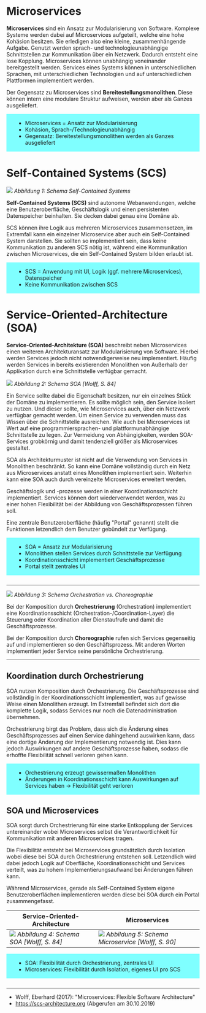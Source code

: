 # Microservices

**Microservices** sind ein Ansatz zur Modularisierung von Software. Komplexe Systeme werden dabei auf Microservices aufgeteilt, welche eine hohe Kohäsion besitzen. Sie erledigen also eine kleine, zusammenhängende Aufgabe. Genutzt werden sprach- und technologieunabhängige Schnittstellen zur Kommunikation über ein Netzwerk. Dadurch entsteht eine lose Kopplung. Microservices können unabhängig voneinander bereitgestellt werden. Services eines Systems können in unterschiedlichen Sprachen, mit unterschiedlichen Technologien und auf unterschiedlichen Plattformen implementiert werden.

Der Gegensatz zu Microservices sind **Bereitestellungsmonolithen**. Diese können intern eine modulare Struktur aufweisen, werden aber als Ganzes ausgeliefert.

<div style="background: #7FFFFF; padding: 1px 25px; margin-bottom: 25px;">

- Microservices = Ansatz zur Modularisierung
- Kohäsion, Sprach-/Technologieunabhängig
- Gegensatz: Bereitestellungsmonolithen werden als Ganzes ausgeliefert

</div>

# Self-Contained Systems (SCS)

![](images/own/scs_schema.png)
*Abbildung 1: Schema Self-Contained Systems*

**Self-Contained Systems (SCS)** sind autonome Webanwendungen, welche eine Benutzeroberfläche, Geschäftslogik und einen persistenten Datenspeicher beinhalten. Sie decken dabei genau eine Domäne ab.

SCS können ihre Logik aus mehreren Microservices zusammensetzen, im Extremfall kann ein einzelner Microservice aber auch ein Self-Contained System darstellen. Sie sollten so implementiert sein, dass keine Kommunikation zu anderen SCS nötig ist, während eine Kommunikation zwischen Microservices, die ein Self-Contained System bilden erlaubt ist.

<div style="background: #7FFFFF; padding: 1px 25px; margin-bottom: 25px;">

- SCS = Anwendung mit UI, Logik (ggf. mehrere Microservices), Datenspeicher
- Keine Kommunikation zwischen SCS

</div>

# Service-Oriented-Architecture (SOA)

**Service-Oriented-Architekture (SOA)** beschreibt neben Microservices einen weiteren Architekturansatz zur Modularisierung von Software. Hierbei werden Services jedoch nicht notwendigerweise neu implementiert. Häufig werden Services in bereits existierenden Monolithen von Außerhalb der Applikation durch eine Schnittstelle verfügbar gemacht.

![](images/wolff/s84_soa_stack.png)
*Abbildung 2: Schema SOA [Wolff, S. 84]*

Ein Service sollte dabei die Eigenschaft besitzen, nur ein einzelnes Stück der Domäne zu implementieren. Es sollte möglich sein, den Service isoliert zu nutzen. Und dieser sollte, wie Microservices auch, über ein Netzwerk verfügbar gemacht werden. Um einen Service zu verwenden muss das Wissen über die Schnittstelle ausreichen. Wie auch bei Microservices ist Wert auf eine programmiersprachen- und plattformunabhängige Schnittstelle zu legen. Zur Vermeidung von Abhängigkeiten, werden SOA-Services grobkörnig und damit tendenziell größer als Microservices gestaltet.

SOA als Architekturmuster ist nicht auf die Verwendung von Services in Monolithen beschränkt. So kann eine Domäne vollständig durch ein Netz aus Microservices anstatt eines Monolithen implementiert sein. Weiterhin kann eine SOA auch durch vereinzelte Microservices erweitert werden.

Geschäftslogik und -prozesse werden in einer Koordinationsschicht implementiert. Services können dort wiederverwendet werden, was zu einer hohen Flexibilität bei der Abbildung von Geschäftsprozessen führen soll.

Eine zentrale Benutzeroberfläche (häufig "Portal" genannt) stellt die Funktionen letzendlich dem Benutzer gebündelt zur Verfügung.

<div style="background: #7FFFFF; padding: 1px 25px; margin-bottom: 25px;">

- SOA = Ansatz zur Modularisierung
- Monolithen stellen Services durch Schnittstelle zur Verfügung
- Koordinationsschicht implementiert Geschäftsprozesse
- Portal stellt zentrales UI

</div>

---

![](images/own/orchestration_choreography.png)
*Abbildung 3: Schema Orchestration vs. Choreographie*

Bei der Komposition durch **Orchestrierung** (Orchestration) implementiert eine Koordinationsschicht (Orchestration-/Coordination-Layer) die Steuerung oder Koordination aller Dienstaufrufe und damit die Geschäftsprozesse.

Bei der Komposition durch **Choreographie** rufen sich Services gegenseitig auf und implementieren so den Geschäftsprozess. Mit anderen Worten implementiert jeder Service seine persönliche Orchestrierung.

---

## Koordination durch Orchestrierung

SOA nutzen Komposition durch Orchestrierung. Die Geschäftsprozesse sind vollständig in der Koordinationsschicht implementiert, was auf gewisse Weise einen Monolithen erzeugt. Im Extremfall befindet sich dort die komplette Logik, sodass Services nur noch die Datenadministration übernehmen.

Orchestrierung birgt das Problem, dass sich die Änderung eines Geschäftsprozesses auf einen Service dahingehend auswirken kann, dass eine dortige Änderung der Implementierung notwendig ist. Dies kann jedoch Auswirkungen auf andere Geschäftsprozesse haben, sodass die erhoffte Flexibilität schnell verloren gehen kann.

<div style="background: #7FFFFF; padding: 1px 25px; margin-bottom: 25px;">

- Orchestrierung erzeugt gewissermaßen Monolithen
- Änderungen in Koordinationsschicht kann Auswirkungen auf Services haben → Flexibilität geht verloren

</div>

## SOA und Microservices

SOA sorgt durch Orchestrierung für eine starke Entkopplung der Services untereinander wobei Microservices selbst die Verantwortlichkeit für Kommunikation mit anderen Microservices tragen.

Die Flexibilität entsteht bei Microservices grundsätzlich durch Isolation wobei diese bei SOA durch Orchestrierung entstehen soll. Letzendlich wird dabei jedoch Logik auf Oberfläche, Koordinationsschicht und Services verteilt, was zu hohem Implementierungsaufwand bei Änderungen führen kann.

Während Microservices, gerade als Self-Contained System eigene Benutzeroberflächen implementieren werden diese bei SOA durch ein Portal zusammengefasst.

Service-Oriented-Architecture | Microservices
--- | ---
![](images/wolff/s84_soa_stack.png) *Abbildung 4: Schema SOA [Wolff, S. 84]* | ![](images/wolff/s90_ms_stack.png) *Abbildung 5: Schema Microservice [Wolff, S. 90]*

<div style="background: #7FFFFF; padding: 1px 25px; margin-bottom: 25px;">

- SOA: Flexibilität durch Orchestrierung, zentrales UI
- Microservices: Flexibilität durch Isolation, eigenes UI pro SCS

</div>

---

- Wolff, Eberhard (2017): "Microservices: Flexible Software Architecture"
- https://scs-architecture.org (Abgerufen am 30.10.2019)
